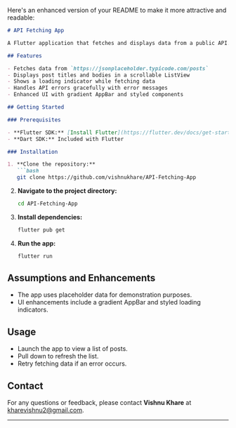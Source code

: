 Here's an enhanced version of your README to make it more attractive and readable:

```markdown
# API Fetching App

A Flutter application that fetches and displays data from a public API.

## Features

- Fetches data from `https://jsonplaceholder.typicode.com/posts`
- Displays post titles and bodies in a scrollable ListView
- Shows a loading indicator while fetching data
- Handles API errors gracefully with error messages
- Enhanced UI with gradient AppBar and styled components

## Getting Started

### Prerequisites

- **Flutter SDK:** [Install Flutter](https://flutter.dev/docs/get-started/install)
- **Dart SDK:** Included with Flutter

### Installation

1. **Clone the repository:**
   ```bash
   git clone https://github.com/vishnukhare/API-Fetching-App
   ```
2. **Navigate to the project directory:**
   ```bash
   cd API-Fetching-App
   ```
3. **Install dependencies:**
   ```bash
   flutter pub get
   ```
4. **Run the app:**
   ```bash
   flutter run
   ```

## Assumptions and Enhancements

- The app uses placeholder data for demonstration purposes.
- UI enhancements include a gradient AppBar and styled loading indicators.

## Usage

- Launch the app to view a list of posts.
- Pull down to refresh the list.
- Retry fetching data if an error occurs.

## Contact

For any questions or feedback, please contact **Vishnu Khare** at [kharevishnu2@gmail.com](mailto:kharevishnu2@gmail.com).

---
```
